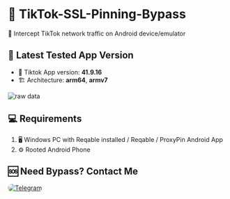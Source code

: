 # 🔐 TikTok-SSL-Pinning-Bypass
📡 Intercept TikTok network traffic on Android device/emulator

## 📌 Latest Tested App Version
- 🎯 Tiktok App version: **41.9.16**
- 🏗️ Architecture: **arm64**, **armv7**

![raw data](https://raw.githubusercontent.com/SHAJON-404/TikTok-SSL-Pinning-Bypass/main/IMAGE/tiktok_v41.jpg)

## 💻 Requirements 
1. 🖥️ Windows PC with Reqable installed / Reqable / ProxyPin Android App  
3. ⚙️ Rooted Android Phone 

## 🆘 Need Bypass? Contact Me
<p align="left">
  <a href="https://t.me/DarknessKing999" target="_blank">
    <img src="https://img.shields.io/badge/💬_Chat_on_Telegram-2CA5E0?style=for-the-badge&logo=telegram&logoColor=white&labelColor=121212&color=26A5E4&logoWidth=20" alt="Telegram" style="border-radius: 8px;"/>
  </a>
</p>

